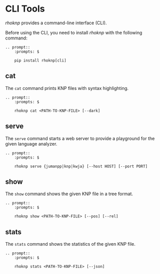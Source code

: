 # CLI Tools

_rhoknp_ provides a command-line interface (CLI).

Before using the CLI, you need to install _rhoknp_ with the following command:

```{eval-rst}
.. prompt::
    :prompts: $

    pip install rhoknp[cli]
```

## cat

The `cat` command prints KNP files with syntax highlighting.

```{eval-rst}
.. prompt::
    :prompts: $

    rhoknp cat <PATH-TO-KNP-FILE> [--dark]
```

## serve

The `serve` command starts a web server to provide a playground for the given language analyzer.

```{eval-rst}
.. prompt::
    :prompts: $

    rhoknp serve {jumanpp|knp|kwja} [--host HOST] [--port PORT]
```

## show

The `show` command shows the given KNP file in a tree format.

```{eval-rst}
.. prompt::
    :prompts: $

    rhoknp show <PATH-TO-KNP-FILE> [--pos] [--rel]
```

## stats

The `stats` command shows the statistics of the given KNP file.

```{eval-rst}
.. prompt::
    :prompts: $

    rhoknp stats <PATH-TO-KNP-FILE> [--json]
```
